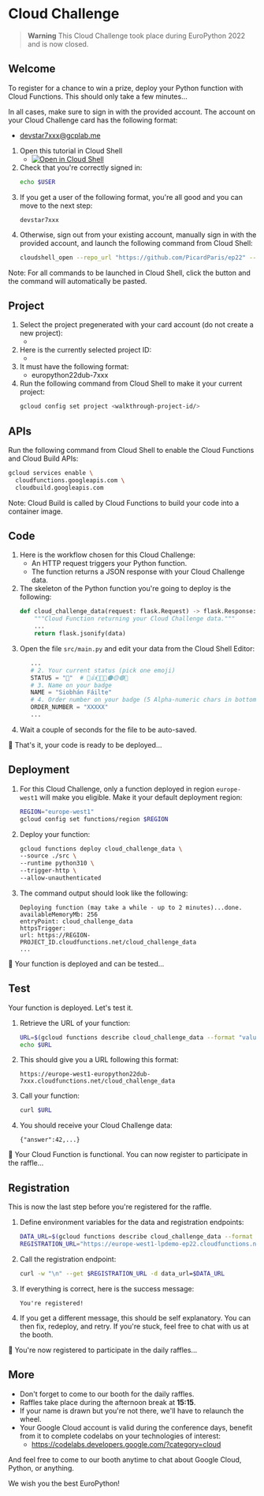 # Cloud Challenge

> **Warning**
> This Cloud Challenge took place during EuroPython 2022 and is now closed.

## Welcome

To register for a chance to win a prize, deploy your Python function with Cloud Functions. This should only take a few minutes...

In all cases, make sure to sign in with the provided account. The account on your Cloud Challenge card has the following format:
- devstar7xxx@gcplab.me

1. Open this tutorial in Cloud Shell
   - [![Open in Cloud Shell](https://gstatic.com/cloudssh/images/open-btn.svg)](https://shell.cloud.google.com/cloudshell?cloudshell_git_repo=https%3A%2F%2Fgithub.com%2FPicardParis%2Fep22&cloudshell_tutorial=README.md)
2. Check that you're correctly signed in: 
   ```sh
   echo $USER
   ```
3. If you get a user of the following format, you're all good and you can move to the next step:
   ```terminal
   devstar7xxx
   ```
4. Otherwise, sign out from your existing account, manually sign in with the provided account, and launch the following command from Cloud Shell:
   ```sh
   cloudshell_open --repo_url "https://github.com/PicardParis/ep22" --tutorial "README.md" --force_new_clone
   ```

Note: For all commands to be launched in Cloud Shell, click the <walkthrough-cloud-shell-icon></walkthrough-cloud-shell-icon> button and the command will automatically be pasted.

## Project

1. Select the project pregenerated with your card account (do not create a new project):
   - <walkthrough-project-setup billing></walkthrough-project-setup>
2. Here is the currently selected project ID:
   - <walkthrough-project-id/>
3. It must have the following format:
   - europython22dub-7xxx
4. Run the following command from Cloud Shell to make it your current project:
   ```sh
   gcloud config set project <walkthrough-project-id/>
   ```

## APIs

Run the following command from Cloud Shell to enable the Cloud Functions and Cloud Build APIs:
```sh
gcloud services enable \
  cloudfunctions.googleapis.com \
  cloudbuild.googleapis.com
```
Note: Cloud Build is called by Cloud Functions to build your code into a container image.

## Code

1. Here is the workflow chosen for this Cloud Challenge:
   - An HTTP request triggers your Python function.
   - The function returns a JSON response with your Cloud Challenge data.
2. The skeleton of the Python function you're going to deploy is the following:
   ```py
   def cloud_challenge_data(request: flask.Request) -> flask.Response:
       """Cloud Function returning your Cloud Challenge data."""
       ...
       return flask.jsonify(data)
   ```
3. Open the file <walkthrough-editor-open-file filePath="src/main.py">`src/main.py`</walkthrough-editor-open-file> and edit your data  from the Cloud Shell Editor:
   ```py
      ...
      # 2. Your current status (pick one emoji)
      STATUS = "🚀"  # 🚀👍🥰🎉🔴🟠🟡🟢🔵
      # 3. Name on your badge
      NAME = "Siobhán Fáilte"
      # 4. Order number on your badge (5 Alpha-numeric chars in bottom-left corner)
      ORDER_NUMBER = "XXXXX"
      ...
   ```
4. Wait a couple of seconds for the file to be auto-saved.

🎉 That's it, your code is ready to be deployed...

## Deployment

1. For this Cloud Challenge, only a function deployed in region `europe-west1` will make you eligible. Make it your default deployment region:
   ```sh
   REGION="europe-west1"
   gcloud config set functions/region $REGION
   ```
2. Deploy your function:
   ```sh
   gcloud functions deploy cloud_challenge_data \
   --source ./src \
   --runtime python310 \
   --trigger-http \
   --allow-unauthenticated
   ```
3. The command output should look like the following:
   ```terminal
   Deploying function (may take a while - up to 2 minutes)...done.
   availableMemoryMb: 256
   entryPoint: cloud_challenge_data
   httpsTrigger:
   url: https://REGION-PROJECT_ID.cloudfunctions.net/cloud_challenge_data
   ...
   ```

🎉 Your function is deployed and can be tested...

## Test

Your function is deployed. Let's test it.

1. Retrieve the URL of your function:
   ```sh
   URL=$(gcloud functions describe cloud_challenge_data --format "value(httpsTrigger.url)")
   echo $URL
   ```
2. This should give you a URL following this format:
   ```terminal
   https://europe-west1-europython22dub-7xxx.cloudfunctions.net/cloud_challenge_data
   ```
3. Call your function:
   ```sh
   curl $URL
   ```
4. You should receive your Cloud Challenge data:
   ```terminal
   {"answer":42,...}
   ```

🎉 Your Cloud Function is functional. You can now register to participate in the raffle...

## Registration

This is now the last step before you're registered for the raffle.

1. Define environment variables for the data and registration endpoints:
   ```sh
   DATA_URL=$(gcloud functions describe cloud_challenge_data --format "value(httpsTrigger.url)")
   REGISTRATION_URL="https://europe-west1-lpdemo-ep22.cloudfunctions.net/cloud_challenge_register"
   ```
2. Call the registration endpoint:
   ```sh
   curl -w "\n" --get $REGISTRATION_URL -d data_url=$DATA_URL
   ```
3. If everything is correct, here is the success message:
   ```terminal
   You're registered!
   ```
4. If you get a different message, this should be self explanatory. You can then fix, redeploy, and retry. If you're stuck, feel free to chat with us at the booth.

🎉 You're now registered to participate in the daily raffles...

## More

<walkthrough-conclusion-trophy></walkthrough-conclusion-trophy>

- Don't forget to come to our booth for the daily raffles.
- Raffles take place during the afternoon break at **15:15**.
- If your name is drawn but you're not there, we'll have to relaunch the wheel.
- Your Google Cloud account is valid during the conference days, benefit from it to complete codelabs on your technologies of interest:
  - https://codelabs.developers.google.com/?category=cloud

And feel free to come to our booth anytime to chat about Google Cloud, Python, or anything.

We wish you the best EuroPython!

